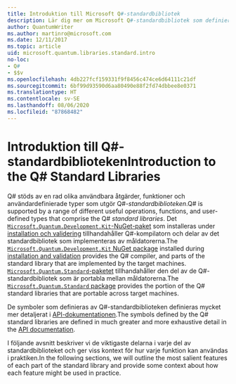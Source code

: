 ```yaml
---
title: Introduktion till Microsoft Q#-standardbibliotek
description: Lär dig mer om Microsoft Q#-standardbibliotek som definierar de åtgärder, funktioner och datatyper som används i kvantprogram.
author: QuantumWriter
ms.author: martinro@microsoft.com
ms.date: 12/11/2017
ms.topic: article
uid: microsoft.quantum.libraries.standard.intro
no-loc:
- Q#
- $$v
ms.openlocfilehash: 4db227fcf159331f9f8456c474ce6d64111c21df
ms.sourcegitcommit: 6bf99d93590d6aa80490e88f2fd74dbbee8e0371
ms.translationtype: HT
ms.contentlocale: sv-SE
ms.lasthandoff: 08/06/2020
ms.locfileid: "87868482"
---
```

# <a name="introduction-to-the-no-locq-standard-libraries"></a><span data-ttu-id="52ae4-103">Introduktion till Q#-standardbiblioteken</span><span class="sxs-lookup"><span data-stu-id="52ae4-103">Introduction to the Q# Standard Libraries</span></span>

<span data-ttu-id="52ae4-104">Q# stöds av en rad olika användbara åtgärder, funktioner och användardefinierade typer som utgör Q#-*standardbiblioteken*.</span><span class="sxs-lookup"><span data-stu-id="52ae4-104">Q# is supported by a range of different useful operations, functions, and user-defined types that comprise the Q# *standard libraries*.</span></span>
<span data-ttu-id="52ae4-105">Det [`Microsoft.Quantum.Development.Kit`-NuGet-paket](https://www.nuget.org/packages/microsoft.quantum.development.kit) som installeras under [installation och validering](xref:microsoft.quantum.install) tillhandahåller Q#-kompilatorn och delar av det standardbibliotek som implementeras av måldatorerna.</span><span class="sxs-lookup"><span data-stu-id="52ae4-105">The [`Microsoft.Quantum.Development.Kit` NuGet package](https://www.nuget.org/packages/microsoft.quantum.development.kit) installed during [installation and validation](xref:microsoft.quantum.install) provides the Q# compiler, and parts of the standard library that are implemented by the target machines.</span></span>
<span data-ttu-id="52ae4-106">[`Microsoft.Quantum.Standard`-paketet](https://www.nuget.org/packages/microsoft.quantum.standard) tillhandahåller den del av de Q#-standardbibliotek som är portabla mellan måldatorerna.</span><span class="sxs-lookup"><span data-stu-id="52ae4-106">The [`Microsoft.Quantum.Standard` package](https://www.nuget.org/packages/microsoft.quantum.standard) provides the portion of the Q# standard libraries that are portable across target machines.</span></span>

<span data-ttu-id="52ae4-107">De symboler som definieras av Q#-standardbiblioteken definieras mycket mer detaljerat i [API-dokumentationen](xref:microsoft.quantum.standardlibsintro).</span><span class="sxs-lookup"><span data-stu-id="52ae4-107">The symbols defined by the Q# standard libraries are defined in much greater and more exhaustive detail in the [API documentation](xref:microsoft.quantum.standardlibsintro).</span></span>

<span data-ttu-id="52ae4-108">I följande avsnitt beskriver vi de viktigaste delarna i varje del av standardbiblioteket och ger viss kontext för hur varje funktion kan användas i praktiken.</span><span class="sxs-lookup"><span data-stu-id="52ae4-108">In the following sections, we will outline the most salient features of each part of the standard library and provide some context about how each feature might be used in practice.</span></span>
